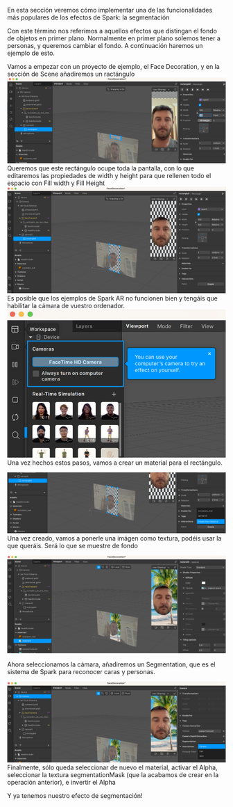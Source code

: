 En esta sección veremos cómo implementar una de las funcionalidades más populares de los efectos de Spark: la segmentación

Con este término nos referimos a aquellos efectos que distingan el fondo de objetos en primer plano. Normalmente en primer plano solemos tener a personas, y queremos cambiar el fondo. A continuación haremos un ejemplo de esto.

Vamos a empezar con un proyecto de ejemplo, el Face Decoration, y en la sección de Scene añadiremos un ractángulo ![image](uploads/a28f75897c580a7d45e20741d315b67f/image.png) Queremos que este rectángulo ocupe toda la pantalla, con lo que editaremos las propiedades de width y height para que rellenen todo el espacio con Fill width y Fill Height ![image](uploads/64464cc0dd3cc5813c3c13b0967f895c/image.png) Es posible que los ejemplos de Spark AR no funcionen bien y tengáis que habilitar la cámara de vuestro ordenador. ![image](uploads/3d9665c0153a9c0b8f37df347cabc57d/image.png) Una vez hechos estos pasos, vamos a crear un material para el rectángulo. 

![image.png](uploads/e98e423431a73e1ffe6dfeeabd7a24c7/image.png)Una vez creado, vamos a ponerle una imágen como textura, podéis usar la que queráis. Será lo que se muestre de fondo

![image.png](uploads/4b21a91abc8ebcd59607b7dd5ae98331/image.png)

Ahora seleccionamos la cámara, añadiremos un Segmentation, que es el sistema de Spark para reconocer caras y personas. 

![image.png](uploads/df6cada3b4a1ee2904e4b3ea3c86a9bd/image.png)Finalmente, sólo queda seleccionar de nuevo el material, activar el Alpha, seleccionar la textura segmentationMask (que la acabamos de crear en la operación anterior), e invertir el Alpha

Y ya tenemos nuestro efecto de segmentación!